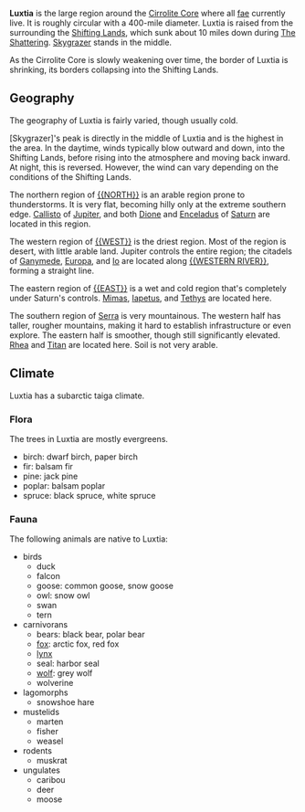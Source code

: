 **Luxtia** is the large region around the [Cirrolite Core](<./Cirrolite Core.md>) where all [fae](<../Æther/Fae.md>) currently live. It is roughly circular with a 400-mile diameter. Luxtia is raised from the surrounding the [Shifting Lands](<./Shifting Lands.md>), which sunk about 10 miles down during [The Shattering](<../Events/The Shattering.md>). [Skygrazer](<./Skygrazer.md>) stands in the middle.

As the Cirrolite Core is slowly weakening over time, the border of Luxtia is shrinking, its borders collapsing into the Shifting Lands.

## Geography
The geography of Luxtia is fairly varied, though usually cold.

[Skygrazer]'s peak is directly in the middle of Luxtia and is the highest in the area. In the daytime, winds typically blow outward and down, into the Shifting Lands, before rising into the atmosphere and moving back inward. At night, this is reversed. However, the wind can vary depending on the conditions of the Shifting Lands.

The northern region of [{{NORTH}}](<./{{NORTH}}.md>) is an arable region prone to thunderstorms. It is very flat, becoming hilly only at the extreme southern edge. [Callisto](<./Western Citadels/Callisto.md>) of [Jupiter](<./Jupiter.md>), and both [Dione](<./Eastern Citadels/Dione.md>) and [Enceladus](<./Eastern Citadels/Enceladus.md>) of [Saturn](<./Saturn.md>) are located in this region.

The western region of [{{WEST}}](<./{{WEST}}.md>) is the driest region. Most of the region is desert, with little arable land. Jupiter controls the entire region; the citadels of [Ganymede](<./Western Citadels/Ganymede.md>), [Europa](<./Western Citadels/Europa.md>), and [Io](<./Western Citadels/Io.md>) are located along [{{WESTERN RIVER}}](<./{{WESTERN RIVER}}.md>), forming a straight line.

The eastern region of [{{EAST}}](<./{{EAST}}.md>) is a wet and cold region that's completely under Saturn's controls. [Mimas](<./Eastern Citadels/Mimas.md>), [Iapetus](<./Eastern Citadels/Iapetus.md>), and [Tethys](<./Eastern Citadels/Tethys.md>) are located here.

The southern region of [Serra](<./Serra.md>) is very mountainous. The western half has taller, rougher mountains, making it hard to establish infrastructure or even explore. The eastern half is smoother, though still significantly elevated. [Rhea](<./Eastern Citadels/Rhea.md>) and [Titan](<./Eastern Citadels/Titan.md>) are located here. Soil is not very arable.

## Climate
Luxtia has a subarctic taiga climate.

### Flora
The trees in Luxtia are mostly evergreens.
- birch: dwarf birch, paper birch
- fir: balsam fir
- pine: jack pine
- poplar: balsam poplar
- spruce: black spruce, white spruce

### Fauna
The following animals are native to Luxtia:

- birds
	- duck
	- falcon
	- goose: common goose, snow goose
	- owl: snow owl
	- swan
	- tern
- carnivorans
	- bears: black bear, polar bear
	- [fox](<../Æther/Body.md#Fox>): arctic fox, red fox
	- [lynx](<../Æther/Body.md#Lynx>)
	- seal: harbor seal
	- [wolf](<../Æther/Body.md#Wolf>): grey wolf
	- wolverine
- lagomorphs
	- snowshoe hare
- mustelids
	- marten
	- fisher
	- weasel
- rodents
	- muskrat
- ungulates
	- caribou
	- deer
	- moose